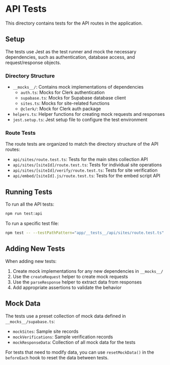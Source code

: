 # API Tests

This directory contains tests for the API routes in the application.

## Setup

The tests use Jest as the test runner and mock the necessary dependencies, such as authentication, database access, and request/response objects.

### Directory Structure

- `__mocks__/`: Contains mock implementations of dependencies
  - `auth.ts`: Mocks for Clerk authentication
  - `supabase.ts`: Mocks for Supabase database client
  - `sites.ts`: Mocks for site-related functions
  - `@clerk/`: Mock for Clerk auth package
- `helpers.ts`: Helper functions for creating mock requests and responses
- `jest.setup.ts`: Jest setup file to configure the test environment

### Route Tests

The route tests are organized to match the directory structure of the API routes:

- `api/sites/route.test.ts`: Tests for the main sites collection API
- `api/sites/[siteId]/route.test.ts`: Tests for individual site operations
- `api/sites/[siteId]/verify/route.test.ts`: Tests for site verification
- `api/embed/[siteId].js/route.test.ts`: Tests for the embed script API

## Running Tests

To run all the API tests:

```bash
npm run test:api
```

To run a specific test file:

```bash
npm test -- --testPathPattern="app/__tests__/api/sites/route.test.ts"
```

## Adding New Tests

When adding new tests:

1. Create mock implementations for any new dependencies in `__mocks__/`
2. Use the `createRequest` helper to create mock requests
3. Use the `parseResponse` helper to extract data from responses
4. Add appropriate assertions to validate the behavior

## Mock Data

The tests use a preset collection of mock data defined in `__mocks__/supabase.ts`:

- `mockSites`: Sample site records
- `mockVerifications`: Sample verification records
- `mockResponseData`: Collection of all mock data for the tests

For tests that need to modify data, you can use `resetMockData()` in the `beforeEach` hook to reset the data between tests. 